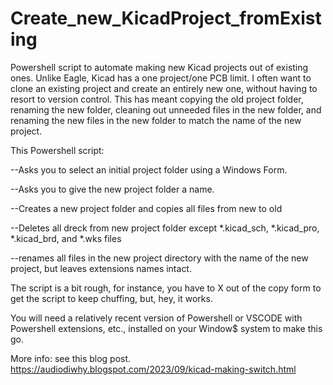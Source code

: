 # Create_new_KicadProject_fromExisting
Powershell script to automate making new Kicad projects out of existing ones.
Unlike Eagle, Kicad has a one project/one PCB limit.
I often want to clone an existing project and create an entirely new one, without having to resort to version control.
This has meant copying the old project folder, renaming the new folder, cleaning out unneeded files in the new folder, and renaming the new files in the new folder to match the name of the new project.

This Powershell script:

--Asks you to select an initial project folder using a Windows Form.

--Asks you to give the new project folder a name.

--Creates a new project folder and copies all files from new to old

--Deletes all dreck from new project folder except *.kicad_sch, *.kicad_pro, *.kicad_brd, and *.wks files

--renames all files in the new project directory with the name of the new project, but leaves extensions names intact.

The script is a bit rough, for instance, you have to X out of the copy form to get the script to keep chuffing, but, hey, it works.

You will need a relatively recent version of Powershell or VSCODE with Powershell extensions, etc., installed on your Window$ system to make this go.

More info: see this blog post. https://audiodiwhy.blogspot.com/2023/09/kicad-making-switch.html
